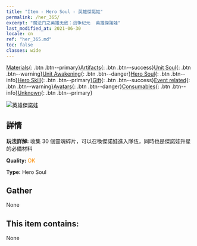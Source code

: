 ```yaml
---
title: "Item - Hero Soul - 英雄傑諾娃"
permalink: /her_365/
excerpt: "魔法门之英雄无敌：战争纪元  英雄傑諾娃"
last_modified_at: 2021-06-30
locale: cn
ref: "her_365.md"
toc: false
classes: wide
---
```

 [Materials](/ItemsCN/){: .btn .btn--primary}[Artifacts](/ItemsCN/Artifacts/){: .btn .btn--success}[Unit Soul](/ItemsCN/UnitSoul/){: .btn .btn--warning}[Unit Awakening](/ItemsCN/UnitAwakening/){: .btn .btn--danger}[Hero Soul](/ItemsCN/HeroSoul/){: .btn .btn--info}[Hero Skill](/ItemsCN/HeroSkill/){: .btn .btn--primary}[Gift](/ItemsCN/Gift/){: .btn .btn--success}[Event related](/ItemsCN/Events/){: .btn .btn--warning}[Avatars](/ItemsCN/Avatars/){: .btn .btn--danger}[Consumables](/ItemsCN/Consumables/){: .btn .btn--info}[Unknown](/ItemsCN/Unknown/){: .btn .btn--primary}

 ![英雄傑諾娃](/images/h/h_Ylthin.jpg)

## 詳情
 **玩法詳解:** 收集 30 個靈魂碎片，可以召喚傑諾娃進入隊伍，同時也是傑諾娃升星的必備材料

 **Quality:** <span style="color: #FF8C00">OK</span>

 **Type:** Hero Soul

## Gather

  None

## This item contains:

  None

